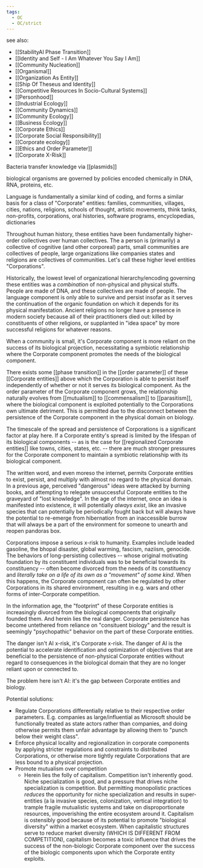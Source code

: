 ```yaml
---
tags:
  - OC
  - OC/strict
---
```

see also:
- [[StabilityAI Phase Transition]]
- [[Identity and Self - I Am Whatever You Say I Am]]
- [[Community Nucleation]]
- [[Organismal]]
- [[Organization As Entity]]
- [[Ship Of Theseus and Identity]]
- [[Competitive Resources In Socio-Cultural Systems]]
- [[Personhood]]
- [[Industrial Ecology]]
- [[Community Dynamics]]
- [[Community Ecology]]
- [[Business Ecology]]
- [[Corporate Ethics]]
- [[Corporate Social Responsibility]]
- [[Corporate ecology]]
- [[Ethics and Order Parameter]]
- [[Corporate X-Risk]]

Bacteria transfer knowledge via [[plasmids]]

biological organisms are governed by policies encoded chemically in DNA, RNA, proteins, etc. 

Language is fundamentally a similar kind of coding, and forms a similar basis for a class of "Corporate" entities: families, communities, villages, cities, nations, religions, schools of thought, artistic movements, think tanks, non-profits, corporations, oral histories, software programs, encyclopedias, dictionaries

Throughout human history, these entities have been fundamentally higher-order collectives over human collectives. The a person is (primarily) a collective of cognitive (and other corporeal) parts, small communities are collectives of people, large organizations like companies states and religions are collectives of communities. Let's call these higher level entities "Corporations".

Historically, the lowest level of organizational hierarchy/encoding governing these entities was a *combination* of non-physical and physical stuffs. People are made of DNA, and these collectives are made of people. The language component is only able to survive and persist insofar as it serves the continuation of the organic foundation on which it depends for its physical manifestation. Ancient religions no longer have a presence in modern society because all of their practitioners died out: killed by constituents of other religions, or supplanted in "idea space" by more successful religions for whatever reasons.

When a community is small, it's Corporate component is more reliant on the success of its biological projection, necessitating a symbiotic relationship where the Corporate component promotes the needs of the biological component.

There exists some [[phase transition]] in the [[order parameter]] of these [[Corporate entities]] above which the Corporation is able to persist itself independently of whether or not it serves its biological component. As the order parameter of the Corporate component grows, the relationship naturally evolves from [[mutualism]] to [[commensalism]] to [[parasitism]], where the biological component is exploited potentially to the Corporations own ultimate detriment. This is permitted due to the disconnect between the persistence of the Corporate component in the physical domain on biology. 

The timescale of the spread and persistence of Corporations is a significant factor at play here. If a Corporate entity's spread is limited by the lifespan of its biological components -- as is the case for [[regionalized Corporate entities]] like towns, cities, states, etc. -- there are much stronger pressures for the Corporate component to maintain a symbiotic relationship with its biological component. 

The written word, and even moreso the internet, permits Corporate entities to exist, persist, and multiply with almost no regard to the physical domain. In a previous age, perceived "dangerous" ideas were attacked by burning books, and attempting to relegate unsuccessful Corporate entities to the graveyard of "lost knowledge". In the age of the internet, once an idea is manifested into existence, it will potentially *always exist*, like an invasive species that can potentially be periodically fought back but will always have the potential to re-emerge from hibernation from an inaccessible burrow that will always be a part of the environment for someone to unearth and reopen pandoras box.

Corporations impose a serious x-risk to humanity. Examples include leaded gasoline, the bhopal disaster, global warming, fascism, naziism, genocide. The behaviors of long-persisting collectives -- whose original motivating foundation by its constituent individuals was to be beneficial towards its constituency -- often become divorced from the needs of its constituency and *literally take on a life of its own as a "movement" of some kind*. When this happens, the Corporate component can often be regulated by other Corporations in its shared environment, resulting in e.g. wars and other forms of inter-Corporate competition.

In the information age, the "footprint" of these Corporate entities is increasingly divorced from the biological components that originally founded them. And herein lies the real danger. Corporate persistence has become untethered from reliance on "consituent biology" and the result is seemingly "psychopathic" behavior on the part of these Corporate entities. 

The danger isn't AI x-risk, it's Corporate x-risk. The danger of AI is the potential to accelerate identification and optimization of objectives that are beneficial to the persistence of non-physical Corporate entities without regard to consequences in the biological domain that they are no longer reliant upon or connected to.

The problem here isn't AI: it's the gap between Corporate entities and biology.

Potential solutions:
- Regulate Corporations differentially relative to their respective order parameters. E.g. companies as large/influential as Microsoft should be functionally treated as state actors rather than companies, and doing otherwise permits them unfair advantage by allowing them to "punch below their weight class".
- Enforce physical locality and regionalization in corporate components by applying stricter regulations and constraints to distributed Corporations, or otherwise more tightly regulate Corporations that are less bound to a physical projection.
- Promote mutualism over competition
	- Herein lies the folly of capitalism. Competition isn't inherently good. Niche specialization is good, and a pressure that drives niche specialization is competition. But permitting monopolistic practices *reduces* the opportunity for niche specialization and results in super-entities (a la invasive species, colonization, vertical integration) to trample fragile mutualistic systems and take on disproportionate resources, impoverishing the entire ecosystem around it. Capitalism is ostensibly good because of its potential to promote "biological diversity" within a market ecosystem. When capitalistic structures serve to reduce market diversity (WHICH IS DIFFERENT FROM COMPETITION), capitalism becomes a toxic influence that drives the success of the non-biologic Corporate component over the success of the biologic components upon which the Corporate entity exploits.